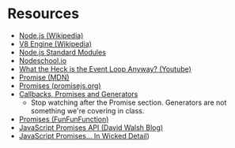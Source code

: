 # Resources

- [Node.js (Wikipedia)](https://en.wikipedia.org/wiki/Node.js)
- [V8 Engine (Wikipedia)](https://en.wikipedia.org/wiki/V8_(JavaScript_engine))
- [Node.js Standard Modules](https://nodejs.org/dist/latest-v6.x/docs/api/)
- [Nodeschool.io](http://nodeschool.io)
- [What the Heck is the Event Loop Anyway? (Youtube)](https://youtu.be/8aGhZQkoFbQ)
- [Promise (MDN)](https://developer.mozilla.org/en-US/docs/Web/JavaScript/Reference/Global_Objects/Promise)
- [Promises (promisejs.org)](https://www.promisejs.org/)
- [Callbacks, Promises and Generators](https://youtu.be/obaSQBBWZLk)
  - Stop watching after the Promise section. Generators are not something we're covering in class.
- [Promises (FunFunFunction)](https://www.youtube.com/watch?v=2d7s3spWAzo)
- [JavaScript Promises API (David Walsh Blog)](https://davidwalsh.name/promises)
- [JavaScript Promises... In Wicked Detail](http://www.mattgreer.org/articles/promises-in-wicked-detail/))
